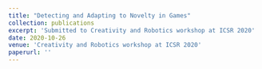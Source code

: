 ```yaml
---
title: "Detecting and Adapting to Novelty in Games"
collection: publications
excerpt: 'Submitted to Creativity and Robotics workshop at ICSR 2020'
date: 2020-10-26
venue: 'Creativity and Robotics workshop at ICSR 2020'
paperurl: ''
---
```

